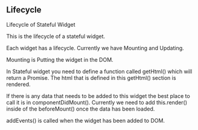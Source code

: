 ## Lifecycle

Lifecycle of Stateful Widget

This is the lifecycle of a stateful widget.

Each widget has a lifecycle. Currently we have Mounting and Updating.



Mounting is Putting the widget in the DOM.

In Stateful widget you need to define a function called getHtml() which will return a Promise<string>. The html that is defined in this getHtml() section is rendered.

If there is any data that needs to be added to this widget the best place to call it is in componentDidMount(). Currently we need to add this.render() inside of the beforeMount() once the data has been loaded.



addEvents() is called when the widget has been added to DOM.